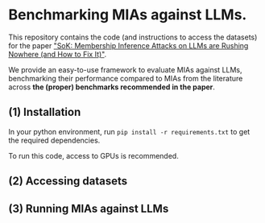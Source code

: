 # Benchmarking MIAs against LLMs. 

This repository contains the code (and instructions to access the datasets) 
for the paper ["SoK: Membership Inference Attacks on LLMs are Rushing
Nowhere (and How to Fix It)"](https://arxiv.org/pdf/2406.17975). 

We provide an easy-to-use framework to evaluate MIAs against LLMs, 
benchmarking their performance compared to MIAs from the literature 
across **the (proper) benchmarks recommended in the paper**. 

## (1) Installation

In your python environment, run `pip install -r requirements.txt` to get the required dependencies. 

To run this code, access to GPUs is recommended. 

## (2) Accessing datasets

## (3) Running MIAs against LLMs



